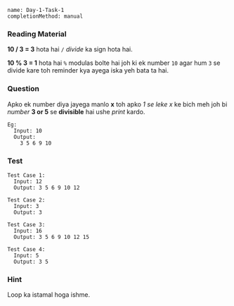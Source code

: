 ```ngMeta
name: Day-1-Task-1
completionMethod: manual
```

### Reading Material
**10 / 3 = 3** hota hai `/` *divide* ka sign hota hai.

**10 % 3 = 1** hota hai `%` modulas bolte hai joh ki ek number `10` agar hum `3`
se divide kare toh reminder kya ayega iska yeh bata ta hai.

### Question
Apko ek number diya jayega manlo **x** toh apko *1 se leke x* ke bich meh joh bi *number* **3 or 5** se **divisible** hai ushe *print* kardo.

```
Eg:
  Input: 10
  Output:
    3 5 6 9 10
```

### Test

```
Test Case 1:
  Input: 12
  Output: 3 5 6 9 10 12
```

```
Test Case 2:
  Input: 3
  Output: 3
```

```
Test Case 3:
  Input: 16
  Output: 3 5 6 9 10 12 15
```

```
Test Case 4:
  Input: 5
  Output: 3 5
```

### Hint
Loop ka istamal hoga ishme.
